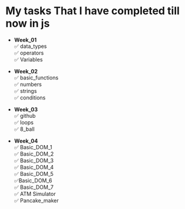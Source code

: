 # My tasks That I have completed till now in js

- **Week_01** <br>
  ✅ data_types <br>
  ✅ operators <br>
  ✅ Variables
- **Week_02** <br>
  ✅ basic_functions <br>
  ✅ numbers <br>
  ✅ strings <br>
  ✅ conditions
- **Week_03** <br>
  ✅ github <br>
  ✅ loops <br>
  ✅ 8_ball <br>

- **Week_04** <br>
  ✅ Basic_DOM_1 <br>
  ✅ Basic_DOM_2 <br>
  ✅ Basic_DOM_3 <br>
  ✅ Basic_DOM_4 <br>
  ✅ Basic_DOM_5 <br>
  ✅Basic_DOM_6 <br>
  ✅ Basic_DOM_7<br>
  ✅ ATM Simulator<br>
  ✅ Pancake_maker
